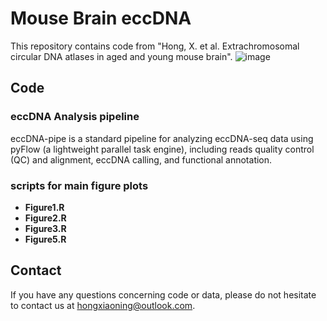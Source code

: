 # Mouse Brain eccDNA
This repository contains code from "Hong, X. et al. Extrachromosomal circular DNA atlases in aged and young mouse brain".
![image](https://github.com/XiaoningHong/MouseBrain_ScientificData/tree/main/scripts%20for%20main%20figure%20plots/figure1.png)
## Code
### eccDNA Analysis pipeline
eccDNA-pipe is a standard pipeline for analyzing eccDNA-seq data using pyFlow (a lightweight parallel task engine), including reads quality control (QC) and alignment, eccDNA calling, and functional annotation.
### scripts for main figure plots
- **Figure1.R**
- **Figure2.R**
- **Figure3.R**
- **Figure5.R**

## Contact
If you have any questions concerning code or data, please do not hesitate to contact us at hongxiaoning@outlook.com.

